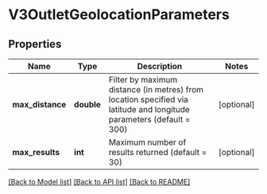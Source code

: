 # V3OutletGeolocationParameters

## Properties
Name | Type | Description | Notes
------------ | ------------- | ------------- | -------------
**max_distance** | **double** | Filter by maximum distance (in metres) from location specified via latitude and longitude parameters (default &#x3D; 300) | [optional] 
**max_results** | **int** | Maximum number of results returned (default &#x3D; 30) | [optional] 

[[Back to Model list]](../README.md#documentation-for-models) [[Back to API list]](../README.md#documentation-for-api-endpoints) [[Back to README]](../README.md)


